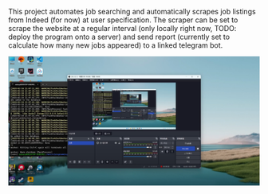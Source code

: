 This project automates job searching and automatically scrapes job listings from Indeed (for now) at user specification. The scraper can be set to scrape the website at a regular interval (only locally right now, TODO: deploy the program onto a server) and send report (currently set to calculate how many new jobs appeared) to a linked telegram bot.

[![Youtube Demo](readme-image1.png)]([https://www.youtube.com/watch?v=qajPHZKbfck](https://www.youtube.com/watch?v=9vKHdG9doUk))
